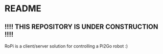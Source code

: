 # README #

## !!!! THIS REPOSITORY IS UNDER CONSTRUCTION !!!! ##

RoPi is a client/server solution for controlling a Pi2Go robot :)

